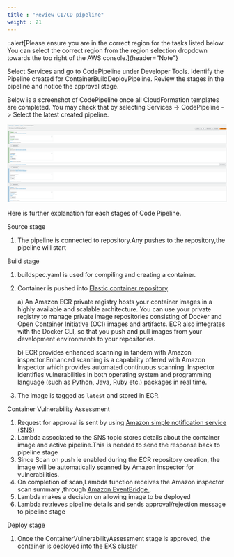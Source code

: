 ```yaml
---
title : "Review CI/CD pipeline"
weight : 21
---
```



::alert[Please ensure you are in the correct region for the tasks listed below. You can select the correct region from the region selection dropdown towards the top right of the AWS console.]{header="Note"}

Select Services and go to CodePipeline under Developer Tools. Identify the Pipeline created for ContainerBuildDeployPipeline. Review the stages in the pipeline and notice the approval stage.

Below is a screenshot of CodePipeline once all CloudFormation templates are completed. You may check that by selecting Services -> CodePipeline -> Select the latest created pipeline.

![Inspector pipeline](/static/images/image-security/devsecops-inspector/Inspector-pipeline.png)

Here is further explanation for each stages of Code Pipeline.

Source stage

1. The pipeline is connected to repository.Any pushes to the repository,the pipeline will start

Build stage

1. buildspec.yaml is used for compiling and creating a container.
2. Container is pushed into [Elastic container repository](https://console.aws.amazon.com/ecr/repositories?)

   a) An Amazon ECR private registry hosts your container images in a highly available and scalable architecture. You can use your private registry to manage private image repositories consisting of Docker and Open Container Initiative (OCI) images and artifacts.
   ECR also integrates with the Docker CLI, so that you push and pull images from your development environments to your repositories.

   b) ECR provides enhanced scanning in tandem with Amazon inspector.Enhanced scanning is a capability offered with Amazon Inspector which provides automated continuous scanning.
   Inspector identifies vulnerabilities in both operating system and programming language (such as Python, Java, Ruby etc.) packages in real time.
3. The image is tagged as `latest` and stored in ECR.


Container Vulnerability Assessment

1. Request for approval is sent by using [Amazon simple notification service (SNS)](https://console.aws.amazon.com/sns)
2. Lambda associated to the SNS topic stores details about the container image and active pipeline.This is needed to send the response back to pipeline stage
3. Since Scan on push ie enabled during the ECR repository creation, the image will be automatically scanned by Amazon inspector for vulnerabilities.
4. On completion of scan,Lambda function receives the Amazon inspector scan summary ,through [Amazon EventBridge ](https://console.aws.amazon.com/events).
5. Lambda makes a decision on allowing image to be deployed
6. Lambda retrieves pipeline details and sends approval/rejection message to pipeline stage


Deploy stage

1. Once the ContainerVulnerabilityAssessment stage is approved, the container is deployed into the EKS cluster
